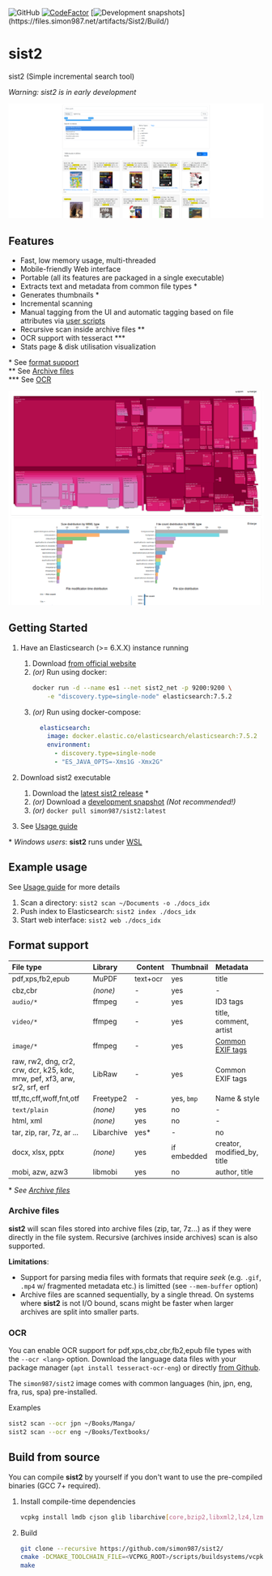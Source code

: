 ![GitHub](https://img.shields.io/github/license/simon987/sist2.svg)
[![CodeFactor](https://www.codefactor.io/repository/github/simon987/sist2/badge?s=05daa325188aac4eae32c786f3d9cf4e0593f822)](https://www.codefactor.io/repository/github/simon987/sist2)
[![Development snapshots](https://ci.simon987.net/app/rest/builds/buildType(Sist2_Build)/statusIcon)](https://files.simon987.net/artifacts/Sist2/Build/)

# sist2

sist2 (Simple incremental search tool)

*Warning: sist2 is in early development*

![sist2.png](docs/sist2.png)

## Features

* Fast, low memory usage, multi-threaded
* Mobile-friendly Web interface
* Portable (all its features are packaged in a single executable)
* Extracts text and metadata from common file types \*
* Generates thumbnails \*
* Incremental scanning
* Manual tagging from the UI and automatic tagging based on file attributes via [user scripts](docs/scripting.md)
* Recursive scan inside archive files \*\*
* OCR support with tesseract \*\*\*
* Stats page & disk utilisation visualization


\* See [format support](#format-support)    
\*\* See [Archive files](#archive-files)    
\*\*\* See [OCR](#ocr)    

![stats](docs/stats.png)


## Getting Started

1. Have an Elasticsearch (>= 6.X.X) instance running
    1. Download [from official website](https://www.elastic.co/downloads/elasticsearch)
    1. *(or)* Run using docker:
        ```bash
       docker run -d --name es1 --net sist2_net -p 9200:9200 \
            -e "discovery.type=single-node" elasticsearch:7.5.2
        ```
    1. *(or)* Run using docker-compose:
        ```yaml
          elasticsearch:
            image: docker.elastic.co/elasticsearch/elasticsearch:7.5.2
            environment:
              - discovery.type=single-node
              - "ES_JAVA_OPTS=-Xms1G -Xmx2G"
        ```
1. Download sist2 executable
    1. Download the [latest sist2 release](https://github.com/simon987/sist2/releases) *
    1. *(or)* Download a [development snapshot](https://files.simon987.net/artifacts/Sist2/Build/) *(Not recommended!)*
    1. *(or)* `docker pull simon987/sist2:latest`

1. See [Usage guide](docs/USAGE.md)
   

\* *Windows users*: **sist2** runs under [WSL](https://en.wikipedia.org/wiki/Windows_Subsystem_for_Linux)    


## Example usage

See [Usage guide](docs/USAGE.md) for more details

1. Scan a directory: `sist2 scan ~/Documents -o ./docs_idx`
1. Push index to Elasticsearch: `sist2 index ./docs_idx`
1. Start web interface: `sist2 web ./docs_idx`


## Format support

File type | Library | Content | Thumbnail | Metadata
:---|:---|:---|:---|:---
pdf,xps,fb2,epub | MuPDF | text+ocr | yes | title |
cbz,cbr | *(none)* | - | yes | - |
`audio/*` | ffmpeg | - | yes | ID3 tags |
`video/*` | ffmpeg | - | yes | title, comment, artist |
`image/*` | ffmpeg | - | yes | [Common EXIF tags](https://github.com/simon987/sist2/blob/efdde2734eca9b14a54f84568863b7ffd59bdba3/src/parsing/media.c#L190) |
raw, rw2, dng, cr2, crw, dcr, k25, kdc, mrw, pef, xf3, arw, sr2, srf, erf  | LibRaw | - | yes | Common EXIF tags |
ttf,ttc,cff,woff,fnt,otf | Freetype2 | - | yes, `bmp` | Name & style |
`text/plain` | *(none)* | yes | no | - |
html, xml | *(none)* | yes | no | - |
tar, zip, rar, 7z, ar ...  | Libarchive | yes\* | - | no |
docx, xlsx, pptx | *(none)* | yes | if embedded | creator, modified_by, title |
mobi, azw, azw3 | libmobi | yes | no | author, title |

\* *See [Archive files](#archive-files)*
 
### Archive files
**sist2** will scan files stored into archive files (zip, tar, 7z...) as if
they were directly in the file system. Recursive (archives inside archives)
scan is also supported.

**Limitations**:
* Support for parsing media files with formats that require *seek* (e.g. `.gif`, `.mp4` w/ fragmented metadata etc.) 
  is limitted (see `--mem-buffer` option)
* Archive files are scanned sequentially, by a single thread. On systems where
**sist2** is not I/O bound, scans might be faster when larger archives are split
 into smaller parts.
 
 
### OCR

You can enable OCR support for pdf,xps,cbz,cbr,fb2,epub file types with the
`--ocr <lang>` option. Download the language data files with your
package manager (`apt install tesseract-ocr-eng`) or directly [from Github](https://github.com/tesseract-ocr/tesseract/wiki/Data-Files).

The `simon987/sist2` image comes with common languages 
(hin, jpn, eng, fra, rus, spa) pre-installed.

Examples
```bash
sist2 scan --ocr jpn ~/Books/Manga/
sist2 scan --ocr eng ~/Books/Textbooks/
```


## Build from source

You can compile **sist2** by yourself if you don't want to use the pre-compiled
binaries (GCC 7+ required).

1. Install compile-time dependencies

   ```bash
   vcpkg install lmdb cjson glib libarchive[core,bzip2,libxml2,lz4,lzma,lzo] pthread tesseract libxml2 ffmpeg zstd gtest mongoose libuuid libmagic libraw
   ```

2. Build
    ```bash
    git clone --recursive https://github.com/simon987/sist2/
    cmake -DCMAKE_TOOLCHAIN_FILE=<VCPKG_ROOT>/scripts/buildsystems/vcpkg.cmake .
    make
    ```
